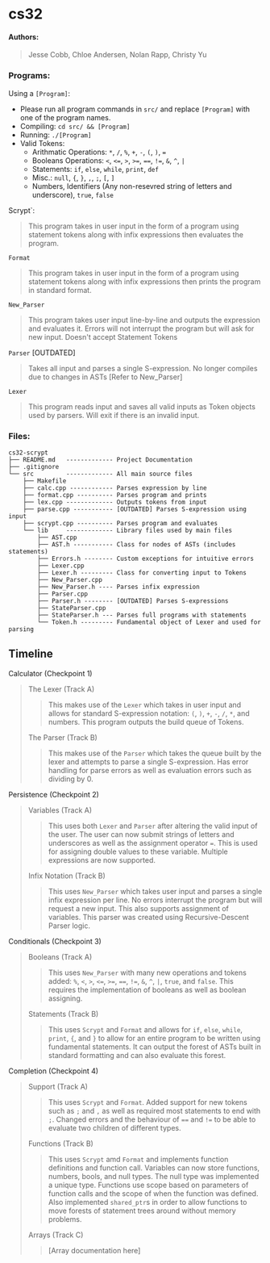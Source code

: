 # cs32


#### Authors:
> Jesse Cobb, Chloe Andersen, Nolan Rapp, Christy Yu

### Programs:
Using a `[Program]`:
- Please run all program commands in `src/` and replace `[Program]` with one of the program names.
- Compiling: `cd src/ && [Program]`
- Running: `./[Program]`
- Valid Tokens:
    - Arithmatic Operations: `*`, `/`, `%`, `+`, `-`, `(`, `)`, `=`
    - Booleans Operations: `<`, `<=`, `>`, `>=`, `==`, `!=`, `&`, `^`, `|`
    - Statements: `if`, `else`, `while`, `print`, `def`
    - Misc.: `null`, `{`, `}`, `,`, `;`, `[`, `]`
    - Numbers, Identifiers (Any non-resevred string of letters and underscore), `true`, `false`

Scrypt`:
> This program takes in user input in the form of a program using statement tokens along with infix expressions then evaluates the program.

`Format`
> This program takes in user input in the form of a program using statement tokens along with infix expressions then prints the program in standard format.

`New_Parser`
> This program takes user input line-by-line and outputs the expression and evaluates it. Errors will not interrupt the program but will ask for new input.
> Doesn't accept Statement Tokens

`Parser` [OUTDATED]
> Takes all input and parses a single S-expression.
> No longer compiles due to changes in ASTs [Refer to New_Parser]

`Lexer`
> This program reads input and saves all valid inputs as Token objects used by parsers. Will exit if there is an invalid input.

### Files:
    cs32-scrypt
    ├── README.md   ------------- Project Documentation
    ├── .gitignore
    └── src         ------------- All main source files
        ├── Makefile
        ├── calc.cpp ------------ Parses expression by line
        ├── format.cpp ---------- Parses program and prints
        ├── lex.cpp ------------- Outputs tokens from input
        ├── parse.cpp ----------- [OUTDATED] Parses S-expression using input
        ├── scrypt.cpp ---------- Parses program and evaluates
        └── lib     ------------- Library files used by main files
            ├── AST.cpp
            ├── AST.h ----------- Class for nodes of ASTs (includes statements)
            ├── Errors.h -------- Custom exceptions for intuitive errors
            ├── Lexer.cpp
            ├── Lexer.h --------- Class for converting input to Tokens
            ├── New_Parser.cpp
            ├── New_Parser.h ---- Parses infix expression
            ├── Parser.cpp
            ├── Parser.h -------- [OUTDATED] Parses S-expressions
            ├── StateParser.cpp
            ├── StateParser.h --- Parses full programs with statements
            └── Token.h --------- Fundamental object of Lexer and used for parsing

## Timeline
Calculator (Checkpoint 1)
> The Lexer (Track A)
>
>> This makes use of the `Lexer` which takes in user input and allows for standard S-expression notation: `(`, `)`, `+`, `-`, `/`, `*`, and numbers. This program outputs the build queue of Tokens.
>
> The Parser (Track B)
>
>> This makes use of the `Parser` which takes the queue built by the lexer and attempts to parse a single S-expression. Has error handling for parse errors as well as evaluation errors such as dividing by 0.

Persistence (Checkpoint 2)
> Variables (Track A)
>
>> This uses both `Lexer` and `Parser` after altering the valid input of the user. The user can now submit strings of letters and underscores as well as the assignment operator `=`. This is used for assigning double values to these variable. Multiple expressions are now supported.
>
> Infix Notation (Track B)
>
>> This uses `New_Parser` which takes user input and parses a single infix expression per line. No errors interrupt the program but will request a new input. This also supports assignment of variables. This parser was created using Recursive-Descent Parser logic.

Conditionals (Checkpoint 3)
> Booleans (Track A)
>
>> This uses `New_Parser` with many new operations and tokens added: `%`, `<`, `>`, `<=`, `>=`, `==`, `!=`, `&`, `^`, `|`, `true`, and `false`. This requires the implementation of booleans as well as boolean assigning.
>
> Statements (Track B)
>
>> This uses `Scrypt` and `Format` and allows for `if`, `else`, `while`, `print`, `{`, and `}` to allow for an entire program to be written using fundamental statements. It can output the forest of ASTs built in standard formatting and can also evaluate this forest.

Completion (Checkpoint 4)
>
> Support (Track A)
>
>> This uses `Scrypt` and `Format`. Added support for new tokens such as `;` and `,` as well as required most statements to end with `;`. Changed errors and the behaviour of `==` and `!=` to be able to evaluate two children of different types.
>
> Functions (Track B)
>
>> This uses `Scrypt` amd `Format` and implements function definitions and function call. Variables can now store functions, numbers, bools, and null types. The null type was implemented a unique type. Functions use scope based on parameters of function calls and the scope of when the function was defined. Also implemented `shared_ptr`s in order to allow functions to move forests of statement trees around without memory problems.
>
> Arrays (Track C)
>
>> [Array documentation here]





